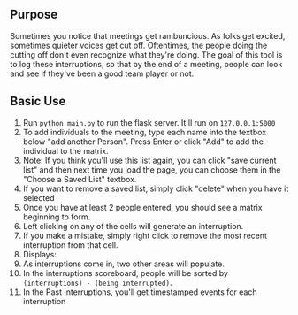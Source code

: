 ## Purpose

Sometimes you notice that meetings get rambuncious. As folks get excited, sometimes quieter voices get cut off. Oftentimes, the people doing the cutting off don't even recognize what they're doing. The goal of this tool is to log these interruptions, so that by the end of a meeting, people can look and see if they've been a good team player or not. 


## Basic Use
1. Run `python main.py` to run the flask server. It'll run on `127.0.0.1:5000`
2. To add individuals to the meeting, type each name into the textbox below "add another Person". Press Enter or click "Add" to add the individual to the matrix.
  1. Note: If you think you'll use this list again, you can click "save current list" and then next time you load the page, you can choose them in the "Choose a Saved List" textbox.
  2. If you want to remove a saved list, simply click "delete" when you have it selected
3. Once you have at least 2 people entered, you should see a matrix beginning to form.
  1. Left clicking on any of the cells will generate an interruption.
  2. If you make a mistake, simply right click to remove the most recent interruption from that cell.
4. Displays:
  1. As interruptions come in, two other areas will populate.
  2. In the interruptions scoreboard, people will be sorted by  `(interruptions) - (being interrupted)`.
  3. In the Past Interruptions, you'll get timestamped events for each interruption
